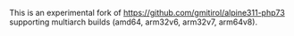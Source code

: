 This is an experimental fork of https://github.com/gmitirol/alpine311-php73 supporting multiarch builds (amd64, arm32v6, arm32v7, arm64v8).

